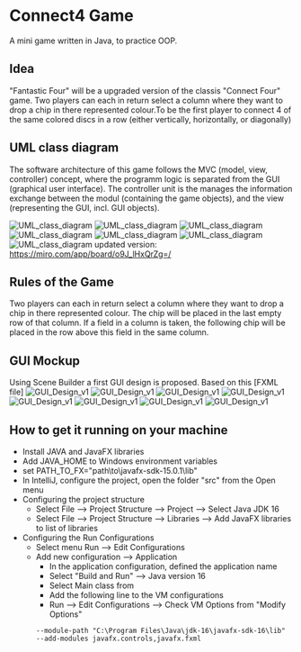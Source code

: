 # Connect4 Game
A mini game written in Java, to practice OOP.

## Idea

"Fantastic Four" will be a upgraded version of the classis "Connect Four" game. Two players can each in return select a column where they want to drop a chip in there represented colour.To be the first player to connect 4 of the same colored discs in a row (either vertically, horizontally, or diagonally)


## UML class diagram

The software architecture of this game follows the MVC (model, view, controller) concept, where the programm logic is separated from the GUI (graphical user interface). The controller unit is the manages the information exchange between the modul (containing the game objects), and the view (representing the GUI, incl. GUI objects).

![UML_class_diagram](images/Capture.JPG "UML class diagram")
![UML_class_diagram](images/uml1.jpg "UML class diagram")
![UML_class_diagram](images/uml1.png "UML class diagram")
![UML_class_diagram](images/uml2.png "UML class diagram")
![UML_class_diagram](images/uml3.png "UML class diagram")
![UML_class_diagram](images/uml4.png "UML class diagram")
![UML_class_diagram](images/uml5.png "UML class diagram")
updated version: https://miro.com/app/board/o9J_lHxQrZg=/

## Rules of the Game

Two players can each in return select a column where they want to drop a chip in there represented colour. The chip will be placed in the last empty row of that column. If a field in a column is taken, the following chip will be placed in the row above this field in the same column. 

## GUI Mockup

Using Scene Builder a first GUI design is proposed. Based on this [FXML file]
![GUI_Design_v1](images/welcome.JPG.JPG "Fantastic Four GUI Design from Scene Builder")
![GUI_Design_v1](images/2-menu.JPG "Fantastic Four GUI Design from Scene Builder")
![GUI_Design_v1](images/3-user1.JPG "Fantastic Four GUI Design from Scene Builder")
![GUI_Design_v1](images/4-user2.JPG "Fantastic Four GUI Design from Scene Builder")
![GUI_Design_v1](images/5-gameboard.JPG "Fantastic Four GUI Design from Scene Builder")
![GUI_Design_v1](images/6-won.JPG "Fantastic Four GUI Design from Scene Builder")
![GUI_Design_v1](images/7-account.JPG "Fantastic Four GUI Design from Scene Builder")
![GUI_Design_v1](images/8-help.JPG "Fantastic Four GUI Design from Scene Builder")

## How to get it running on your machine
 * Install JAVA and JavaFX libraries
 * Add JAVA_HOME to Windows environment variables
 * set PATH_TO_FX="path\to\javafx-sdk-15.0.1\lib"
 * In IntelliJ, configure the project, open the folder "src" from the Open menu
 * Configuring the project structure
	* Select File --> Project Structure --> Project --> Select Java JDK 16
	* Select File --> Project Structure --> Libraries --> Add JavaFX libraries to list of libraries
 * Configuring the Run Configurations
	* Select menu Run --> Edit Configurations
	* Add new configuration --> Application
		* In the application configuration, defined the application name
		* Select "Build and Run" --> Java version 16
		* Select Main class from 
		* Add the following line to the VM configurations
		* Run --> Edit Configurations --> Check VM Options from "Modify Options"
		```
		--module-path "C:\Program Files\Java\jdk-16\javafx-sdk-16\lib" --add-modules javafx.controls,javafx.fxml
		```

